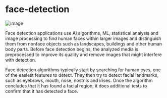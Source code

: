 # face-detection



![image](https://github.com/user-attachments/assets/884460a0-d090-4313-9eda-8b9cd9152e18)


Face detection applications use AI algorithms, ML, statistical analysis and image processing to find human faces within larger images and distinguish them from nonface objects such as landscapes, buildings and other human body parts. Before face detection begins, the analyzed media is preprocessed to improve its quality and remove images that might interfere with detection.

Face detection algorithms typically start by searching for human eyes, one of the easiest features to detect. They then try to detect facial landmarks, such as eyebrows, mouth, nose, nostrils and irises. Once the algorithm concludes that it has found a facial region, it does additional tests to confirm that it has detected a face.
